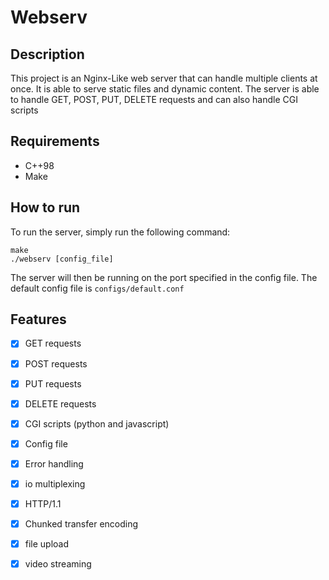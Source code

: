 # Webserv

## Description

This project is an Nginx-Like web server that can handle multiple clients at once. It is able to serve static files and dynamic content. The server is able to handle GET, POST, PUT, DELETE requests and can also handle CGI scripts

## Requirements

- C++98
- Make

## How to run

To run the server, simply run the following command:

```
make
./webserv [config_file]
```

The server will then be running on the port specified in the config file. The default config file is `configs/default.conf`

## Features

- [x] GET requests
- [x] POST requests
- [x] PUT requests
- [x] DELETE requests
- [x] CGI scripts (python and javascript)
- [x] Config file
- [x] Error handling
- [x] io multiplexing
- [x] HTTP/1.1
- [x] Chunked transfer encoding
- [x] file upload
- [x] video streaming

